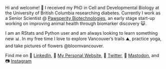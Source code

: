 Hi and welcome! 👋 I received my PhD in Cell and Developmental Biology at the University of British Columbia researching diabetes. Currently I work as a Senior Scientist @ [Pawsperity Biotechnologies](https://pawsperitybio.ca/), an early stage start-up working on improving animal health through biomarker discovery 😺.

I am an RStats and Python user and am always looking to learn something new 📊.  In my free time I love to explore Vancouver’s trails ⛰️, practice yoga, and take pictures of flowers @bloomvancouver. 

Find me on 💼 [LinkedIn](https://www.linkedin.com/in/ursulahneumann/), 🔗 [My Personal Website](https://www.ursulahneumann.com/), 🐤 [Twitter](https://twitter.com/ursulahneumann), 🐘 <a rel="nofollow me" href="https://fosstodon.org/@ursulahneumann">Mastodon</a>, and 📷 [Instagram](https://www.instagram.com/bloomvancouver/)
